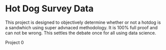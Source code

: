 # Hot Dog Survey Data

This project is designed to objectively determine whether or not a hotdog is a sandwhich using super advnaced methodology. It is 100% full proof and can not be wrong. This settles the debate once for all using data science.

Project 0
